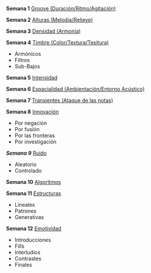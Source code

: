 __Semana 1__ [Groove (Duración/Ritmo/Agitación)](ciclo3m/semana1Agitacion.md)   
       

__Semana 2__ [Alturas (Melodía/Relieve)](ciclo3m/semana2Relieve.md)

__Semana 3__ [Densidad (Armonía)](ciclo3m/semana3Densidad.md)

__Semana 4__ [Timbre (Color/Textura/Tesitura)](ciclo3m/semana4Textura.md)
* Armónicos
* Filtros
* Sub-Bajos

__Semana 5__ [Intensidad](ciclo3m/semana5Intensidad.md)

__Semana 6__ [Espacialidad  (Ambientación/Entorno Acústico)](ciclo3m/semana6Espacialidad.md)

__Semana 7__ [Transientes (Ataque de las notas)](cilco3m/semana7Transientes.md)

__Semana 8__ [Innovación](ciclo3m/semana8Innovacion.md)
* Por negación
* Por fusión
* Por las fronteras
* Por investigación

___Semana 9___ [Ruido](ciclo3m/semana9Ruido.md) 
* Aleatorio
* Controlado

__Semana 10__ [Algoritmos](ciclo3m/semana10Algoritmos.md)

__Semana 11__ [Estructuras](ciclo3m/semana11Estructuras.md)
* Lineales
* Patrones
* Generativas

__Semana 12__ [Emotividad](ciclo3m/semana12Emotividad.md)
* Introducciones
* Fills
* Interludios
* Contrastes
* Finales

